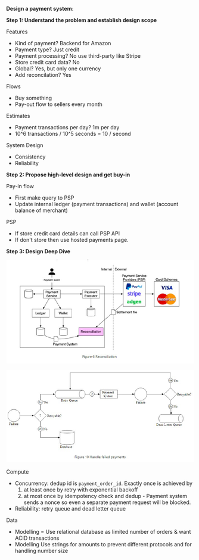 **Design a payment system**:

**Step 1: Understand the problem and establish design scope**

Features
* Kind of payment? Backend for Amazon
* Payment type? Just credit
* Payment processing? No use third-party like Stripe
* Store credit card data? No
* Global? Yes, but only one currency
* Add reconcilation? Yes

Flows
* Buy something
* Pay-out flow to sellers every month

Estimates
* Payment transactions per day? 1m per day
* 10^6 transactions / 10^5 seconds = 10 / second

System Design
* Consistency
* Reliability

**Step 2: Propose high-level design and get buy-in**

Pay-in flow
* First make query to PSP
* Update internal ledger (payment transactions) and wallet (account balance of merchant)

PSP
* If store credit card details can call PSP API
* If don't store then use hosted payments page. 

**Step 3: Design Deep Dive**

![image info](./../../../images/payment_reconciation.png)

![image info](./../../../images/payment_retry.png)

Compute
* Concurrency: dedup id is `payment_order_id`. Exactly once is achieved by 
    1. at least once by retry with exponential backoff
    2. at most once by idempotency check and dedup - Payment system sends a nonce so even a separate payment request will be blocked.
* Reliability: retry queue and dead letter queue

Data
* Modelling = Use relational database as limited number of orders & want ACID transactions
* Modelling Use strings for amounts to prevent different protocols and for handling number size